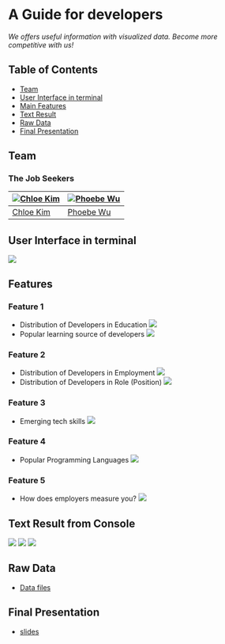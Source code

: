 # A Guide for developers 
*We offers useful information with visualized data. Become more competitive with us!*

## Table of Contents

- [Team](#team)
- [User Interface in terminal](#user-interface-in-terminal)
- [Main Features](#features)
- [Text Result](#text-result-from-console)
- [Raw Data](#raw-data)
- [Final Presentation](#final-presentation)

## Team
### The Job Seekers
[![Chloe Kim](https://github.com/phoebeWzx/Python-Group-12/blob/master/Images/chloe.png)](mailto:minkyun3@andrew.cmu.edu)  | [![Phoebe Wu](https://github.com/phoebeWzx/Python-Group-12/blob/master/Images/pheobe.png)](mailto:minkyun3@andrew.cmu.edu)
---|---
[Chloe Kim](mailto:minkyun3@andrew.cmu.edu) |[Phoebe Wu](mailto:minkyun3@andrew.cmu.edu)

## User Interface in terminal
![](https://github.com/phoebeWzx/Python-Group-12/blob/master/Images/consolfinal.png)

## Features
### Feature 1
- Distribution of Developers in Education
![](https://github.com/phoebeWzx/Python-Group-12/blob/master/Images/feature1_1.png)
- Popular learning source of developers
![](https://github.com/phoebeWzx/Python-Group-12/blob/master/Images/feature1_1.png)

### Feature 2
- Distribution of Developers in Employment
![](https://github.com/phoebeWzx/Python-Group-12/blob/master/Images/feature2_1.png)
- Distribution of Developers in Role (Position)
![](https://github.com/phoebeWzx/Python-Group-12/blob/master/Images/feature2_2.png)

### Feature 3
- Emerging tech skills
![](https://github.com/phoebeWzx/Python-Group-12/blob/master/Images/feature3.png)

### Feature 4
- Popular Programming Languages
![](https://github.com/phoebeWzx/Python-Group-12/blob/master/Images/feature4.png)

### Feature 5
- How does employers measure you?
![](https://github.com/phoebeWzx/Python-Group-12/blob/master/Images/feature5.png)

## Text Result from Console
![](https://github.com/phoebeWzx/Python-Group-12/blob/master/Images/conosol1.png)
![](https://github.com/phoebeWzx/Python-Group-12/blob/master/Images/conosol2.png)
![](https://github.com/phoebeWzx/Python-Group-12/blob/master/Images/conosol3.png)

## Raw Data
- [Data files](https://github.com/phoebeWzx/Python-Group-12/tree/master/DataFiles)

## Final Presentation
- [slides](https://github.com/phoebeWzx/Python-Group-12/blob/master/The_Job_Seekers_presentation_deck.pptx)